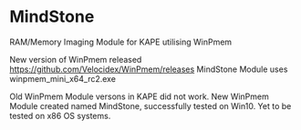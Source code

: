# MindStone
RAM/Memory Imaging Module for KAPE utilising WinPmem

New version of WinPmem released https://github.com/Velocidex/WinPmem/releases
MindStone Module uses winpmem_mini_x64_rc2.exe

Old WinPmem Module versons in KAPE did not work. New WinPmem Module created named MindStone, successfully tested on Win10.
Yet to be tested on x86 OS systems.


